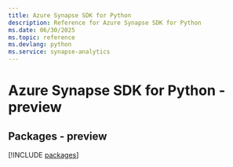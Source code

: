 ```yaml
---
title: Azure Synapse SDK for Python
description: Reference for Azure Synapse SDK for Python
ms.date: 06/30/2025
ms.topic: reference
ms.devlang: python
ms.service: synapse-analytics
---
```

# Azure Synapse SDK for Python - preview
## Packages - preview
[!INCLUDE [packages](synapse-index.md)]